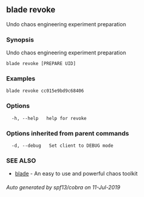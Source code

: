 ## blade revoke

Undo chaos engineering experiment preparation

### Synopsis

Undo chaos engineering experiment preparation

```
blade revoke [PREPARE UID]
```

### Examples

```
blade revoke cc015e9bd9c68406
```

### Options

```
  -h, --help   help for revoke
```

### Options inherited from parent commands

```
  -d, --debug   Set client to DEBUG mode
```

### SEE ALSO

* [blade](blade.md)	 - An easy to use and powerful chaos toolkit

###### Auto generated by spf13/cobra on 11-Jul-2019
